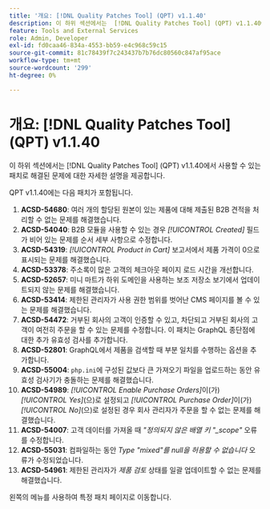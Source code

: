 ```yaml
---
title: '개요: [!DNL Quality Patches Tool] (QPT) v1.1.40'
description: 이 하위 섹션에서는  [!DNL Quality Patches Tool] (QPT) v1.1.40에서 사용할 수 있는 패치로 해결된 문제에 대한 자세한 설명을 제공합니다.
feature: Tools and External Services
role: Admin, Developer
exl-id: fd0caa46-834a-4553-bb59-e4c968c59c15
source-git-commit: 81c78439f7c243437b7b76dc80560c847af95ace
workflow-type: tm+mt
source-wordcount: '299'
ht-degree: 0%

---
```


# 개요: [!DNL Quality Patches Tool] (QPT) v1.1.40

이 하위 섹션에서는 [!DNL Quality Patches Tool] (QPT) v1.1.40에서 사용할 수 있는 패치로 해결된 문제에 대한 자세한 설명을 제공합니다.

QPT v1.1.40에는 다음 패치가 포함됩니다.

1. **ACSD-54680**: 여러 개의 할당된 원본이 있는 제품에 대해 제출된 B2B 견적을 처리할 수 없는 문제를 해결했습니다.
1. **ACSD-54040**: B2B 모듈을 사용할 수 있는 경우 *[!UICONTROL Created]* 필드가 비어 있는 문제를 순서 세부 사항으로 수정합니다.
1. **ACSD-54319**: *[!UICONTROL Product in Cart]* 보고서에서 제품 가격이 0으로 표시되는 문제를 해결했습니다.
1. **ACSD-53378**: 주소록이 많은 고객의 체크아웃 페이지 로드 시간을 개선합니다.
1. **ACSD-52657**: 미니 마트가 하위 도메인을 사용하는 보조 저장소 보기에서 업데이트되지 않는 문제를 해결했습니다.
1. **ACSD-53414**: 제한된 관리자가 사용 권한 범위를 벗어난 CMS 페이지를 볼 수 있는 문제를 해결했습니다.
1. **ACSD-54472**: 거부된 회사의 고객이 인증할 수 있고, 차단되고 거부된 회사의 고객이 여전히 주문을 할 수 있는 문제를 수정합니다. 이 패치는 GraphQL 종단점에 대한 추가 유효성 검사를 추가합니다.
1. **ACSD-52801**: GraphQL에서 제품을 검색할 때 부분 일치를 수행하는 옵션을 추가합니다.
1. **ACSD-55004**: `php.ini`에 구성된 값보다 큰 가져오기 파일을 업로드하는 동안 유효성 검사기가 충돌하는 문제를 해결했습니다.
1. **ACSD-54989**: *[!UICONTROL Enable Purchase Orders]*&#x200B;이(가) *[!UICONTROL Yes]*(으)로 설정되고 *[!UICONTROL Purchase Order]*&#x200B;이(가) *[!UICONTROL No]*(으)로 설정된 경우 회사 관리자가 주문을 할 수 없는 문제를 해결했습니다.
1. **ACSD-54007**: 고객 데이터를 가져올 때 *&quot;정의되지 않은 배열 키 &quot;_scope&quot;* 오류를 수정합니다.
1. **ACSD-55031**: 컴파일하는 동안 *Type &quot;mixed&quot;를 null을 허용할 수 없습니다* 오류가 수정되었습니다.
1. **ACSD-54961**: 제한된 관리자가 *제품 검토* 상태를 일괄 업데이트할 수 없는 문제를 해결했습니다.

왼쪽의 메뉴를 사용하여 특정 패치 페이지로 이동합니다.
